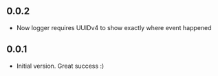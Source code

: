 ## 0.0.2
- Now logger requires UUIDv4 to show exactly where event happened
## 0.0.1
- Initial version. Great success :)
